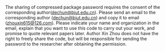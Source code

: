 The sharing of compressed package password requires the consent of the corresponding author(dechun@bjut.edu.cn). 
Please send an email to the corresponding author (dechun@bjut.edu.cn) and copy it to email (zhouxin615@126.com). 
Please indicate your name and organization in the email, explain that you want to use this code to carry out your work, and promise to quote relevant papers later. 
Author Xin Zhou does not have the right to freely share the code, but will be responsible for sending the password to the researcher after obtaining the permission. 




